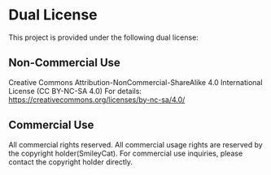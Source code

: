 # Dual License

This project is provided under the following dual license:

## Non-Commercial Use
Creative Commons Attribution-NonCommercial-ShareAlike 4.0 International License (CC BY-NC-SA 4.0)
For details: https://creativecommons.org/licenses/by-nc-sa/4.0/

## Commercial Use
All commercial rights reserved.
All commercial usage rights are reserved by the copyright holder(SmileyCat).
For commercial use inquiries, please contact the copyright holder directly.